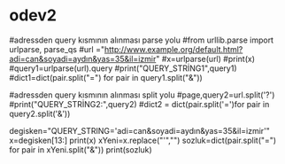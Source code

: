  # odev2
 #adressden query kısmının alınması parse yolu
#from urllib.parse import urlparse, parse_qs
#url ="http://www.example.org/default.html?adi=can&soyadi=aydın&yas=35&il=izmir"
#x=urlparse(url)
#print(x)
#query1=urlparse(url).query
#print("QUERY_STRİNG1",query1)
#dict1=dict(pair.split("=") for pair in query1.split("&"))

 #adressden query kısmının alınması split yolu
#page,query2=url.split('?')
#print("QUERY_STRİNG2:",query2)
#dict2 = dict(pair.split('=')for pair in query2.split('&'))

degisken="QUERY_STRING='adi=can&soyadi=aydın&yas=35&il=izmir'"
x=degisken[13:]
print(x)
xYeni=x.replace("'","")
sozluk=dict(pair.split("=") for pair in xYeni.split("&"))
print(sozluk)
